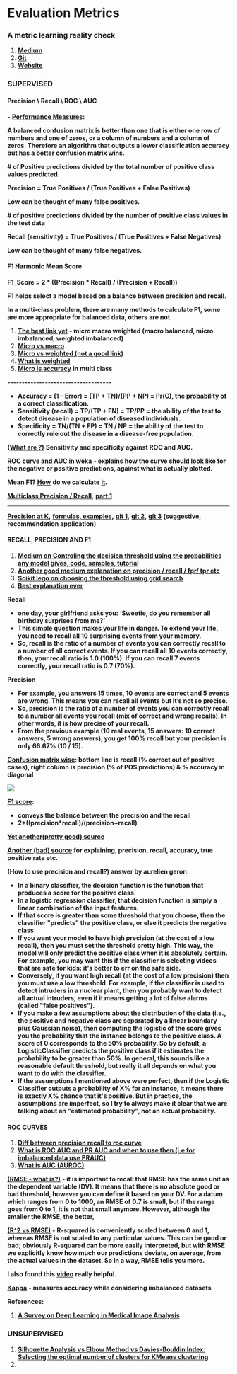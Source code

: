 # Evaluation Metrics

### **A metric learning reality check**

1. [**Medium**](https://medium.com/@tkm45/updates-to-a-metric-learning-reality-check-730b6914dfe7)
2. [**Git**](https://github.com/KevinMusgrave/pytorch-metric-learning?fbclid=IwAR3PmPTDgYFok4p095WmkRWLfWhixyjFXkZgFJzeYXs5Y92pofoNZL_lGTg)
3. [**Website**](https://kevinmusgrave.github.io/powerful-benchmarker/papers/mlrc/?fbclid=IwAR3jK3-qFphFsO7ocmjeN-zPLkcaQkTAcC78cFUNFVe1BgXzM-iE5PLh3bU)

### **SUPERVISED**

#### **Precision \ Recall \ ROC \ AUC**

 **-** [**Performance Measures**](http://machinelearningmastery.com/classification-accuracy-is-not-enough-more-performance-measures-you-can-use/)**:**

**A balanced confusion matrix is better than one that is either one row of numbers and one of zeros, or a column of numbers and a column of zeros. Therefore an algorithm that outputs a lower classification accuracy but has a better confusion matrix wins.**  


**\# of Positive predictions divided by the total number of positive class values predicted.**

**Precision = True Positives / \(True Positives + False Positives\)**

**Low can be thought of many false positives.**  


**\# of positive predictions divided by the number of positive class values in the test data**

**Recall \(sensitivity\) = True Positives / \(True Positives + False Negatives\)**

**Low can be thought of many false  negatives.**  


#### **F1 Harmonic Mean Score**

**F1\_Score = 2 \* \(\(Precision \* Recall\) / \(Precision + Recall\)\)**

**F1 helps select a model based on a balance between precision and recall.**  


**In a multi-class problem, there are many methods to calculate F1, some are more appropriate for balanced data, others are not.**

1. [**The best link yet**](https://simonhessner.de/why-are-precision-recall-and-f1-score-equal-when-using-micro-averaging-in-a-multi-class-problem/) **- micro macro weighted \(macro balanced, micro imbalanced, weighted imbalanced\)**
2. [**Micro vs macro** ](https://datascience.stackexchange.com/questions/15989/micro-average-vs-macro-average-performance-in-a-multiclass-classification-settin/16001)
3. [**Micro vs weighted \(not a good link**](https://stats.stackexchange.com/questions/169439/micro-vs-weighted-f1-score)**\)**
4. [**What is weighted**](https://stats.stackexchange.com/questions/283961/where-does-sklearns-weighted-f1-score-come-from)
5. [**Micro is accuracy**](https://stackoverflow.com/questions/37358496/is-f1-micro-the-same-as-accuracy) **in multi class**

**------------------------------------**

* **Accuracy = \(1 – Error\) = \(TP + TN\)/\(PP + NP\) = Pr\(C\), the probability of a correct classification.**
* **Sensitivity \(recall\) = TP/\(TP + FN\) = TP/PP = the ability of the test to detect disease in a population of diseased individuals.**
* **Specificity = TN/\(TN + FP\) = TN / NP = the ability of the test to correctly rule out the disease in a disease-free population.**

**\(**[**What are ?\)**](http://machinelearningmastery.com/assessing-comparing-classifier-performance-roc-curves-2/) **Sensitivity and specificity against ROC and AUC.** 

[**ROC curve and AUC in weka**](https://www.youtube.com/watch?v=j97h_-b0gvw&list=PLJbE6j2EG1pZnBhOg3_Rb63WLCprtyJag) **- explains how the curve should look like for the negative or positive predictions, against what is actually plotted.**  


**Mean F1?** [**How**](https://datascience.stackexchange.com/questions/16179/what-is-the-correct-way-to-compute-mean-f1-score) **do we calculate** [**it**](http://rushdishams.blogspot.com/2011/08/micro-and-macro-average-of-precision.html)**.**  


[**Multiclass Precision / Recall**](https://towardsdatascience.com/multi-class-metrics-made-simple-part-ii-the-f1-score-ebe8b2c2ca1)**,** [**part 1**](https://towardsdatascience.com/multi-class-metrics-made-simple-part-i-precision-and-recall-9250280bddc2)   
****

[**Precision at K**](https://medium.com/@m_n_malaeb/recall-and-precision-at-k-for-recommender-systems-618483226c54)**,** [**formulas, examples**](https://surprise.readthedocs.io/en/latest/FAQ.html#how-to-compute-precision-k-and-recall-k)**,** [**git 1**](https://github.com/scikit-learn/scikit-learn/pull/14859)**,** [**git 2**](https://gist.github.com/mblondel/7337391)**,** [**git 3**](https://github.com/scikit-learn/scikit-learn/issues/7343) **\(suggestive, recommendation application\)**

#### **RECALL, PRECISION AND F1**

1. [**Medium on Controling the decision threshold using the probabilities any model gives, code, samples, tutorial**](https://towardsdatascience.com/fine-tuning-a-classifier-in-scikit-learn-66e048c21e65)
2. [**Another good medium explanation on precision / recall / fpr/ tpr etc**](https://towardsdatascience.com/beyond-accuracy-precision-and-recall-3da06bea9f6c)
3. [**Scikit lego on choosing the threshold using grid search**](https://scikit-lego.readthedocs.io/en/latest/meta.html#Thresholder)
4. [**Best explanation ever** ](https://www.quora.com/What-is-the-best-way-to-understand-the-terms-precision-and-recall)

**Recall**

* **one day, your girlfriend asks you: ‘Sweetie, do you remember all birthday surprises from me?’**
* **This simple question makes your life in danger. To extend your life, you need to recall all 10 surprising events from your memory.**
* **So, recall is the ratio of a number of events you can correctly recall to a number of all correct events. If you can recall all 10 events correctly, then, your recall ratio is 1.0 \(100%\). If you can recall 7 events correctly, your recall ratio is 0.7 \(70%\).**

**Precision**

* **For example, you answers 15 times, 10 events are correct and 5 events are wrong. This means you can recall all events but it’s not so precise.**
* **So, precision is the ratio of a number of events you can correctly recall to a number all events you recall \(mix of correct and wrong recalls\). In other words, it is how precise of your recall.**
* **From the previous example \(10 real events, 15 answers: 10 correct answers, 5 wrong answers\), you get 100% recall but your precision is only 66.67% \(10 / 15\).**

[**Confusion matrix wise**](http://www.kdnuggets.com/faq/precision-recall.html)**: bottom line is recall \(% correct out of positive cases\), right column is precision \(% of  POS  predictions\) & % accuracy in diagonal**

![](https://lh3.googleusercontent.com/xAvUjAvpotqqKDPeYNxtjt6l0rfO4aPwtDsmDNFHhZs_mXEcTiyeRX7vquZ6Uxd5a9m_aGRIbMPFV1kjIdcpLZ3HZERmqQXY_LysMA8lFXfuFRc1pqV18mpTCdKnDqnOiHKUQgCt)

[**F1 score**](http://machinelearningmastery.com/classification-accuracy-is-not-enough-more-performance-measures-you-can-use/)**:**

* **conveys the balance between the precision and the recall**
* **2\*\(\(precision\*recall\)/\(precision+recall\)**

[**Yet another\(pretty good\) source**](http://blog.exsilio.com/all/accuracy-precision-recall-f1-score-interpretation-of-performance-measures/)

[**Another \(bad\) source**](https://chrisalbon.com/machine-learning/precision_recall_and_F1_scores.html) **for explaining, precision, recall, accuracy, true positive rate etc.**  


**\(How to use precision and recall?\) answer by aurelien geron:**

* **In a binary classifier, the decision function is the function that produces a score for the positive class.** 
* **In a logistic regression classifier, that decision function is simply a linear combination of the input features.**
* **If that score is greater than some threshold that you choose, then the classifier "predicts" the positive class, or else it predicts the negative class.** 
* **If you want your model to have high precision \(at the cost of a low recall\), then you must set the threshold pretty high. This way, the model will only predict the positive class when it is absolutely certain. For example, you may want this if the classifier is selecting videos that are safe for kids: it's better to err on the safe side.** 
* **Conversely, if you want high recall \(at the cost of a low precision\) then you must use a low threshold. For example, if the classifier is used to detect intruders in a nuclear plant, then you probably want to detect all actual intruders, even if it means getting a lot of false alarms \(called "false positives"\).**
* **If you make a few assumptions about the distribution of the data \(i.e., the positive and negative class are separated by a linear boundary plus Gaussian noise\), then computing the logistic of the score gives you the probability that the instance belongs to the positive class. A score of 0 corresponds to the 50% probability. So by default, a LogisticClassifier predicts the positive class if it estimates the probability to be greater than 50%. In general, this sounds like a reasonable default threshold, but really it all depends on what you want to do with the classifier.**
* **If the assumptions I mentioned above were perfect, then if the Logistic Classifier outputs a probability of X% for an instance, it means there is exactly X% chance that it's positive. But in practice, the assumptions are imperfect, so I try to always make it clear that we are talking about an "estimated probability", not an actual probability.**

#### **ROC CURVES**

1. [**Diff between precision recall to roc curve**](https://www.quora.com/What-is-the-difference-between-a-ROC-curve-and-a-precision-recall-curve-When-should-I-use-each)
2. [**What is ROC AUC and PR AUC and when to use then \(i.e for imbalanced data use PRAUC\)**](http://www.chioka.in/differences-between-roc-auc-and-pr-auc/)
3. [**What is AUC \(AUROC\)**](https://stats.stackexchange.com/questions/132777/what-does-auc-stand-for-and-what-is-it)

[**\(RMSE - what is?\)**](https://stats.stackexchange.com/questions/56302/what-are-good-rmse-values) **-  it is important to recall that RMSE has the same unit as the dependent variable \(DV\). It means that there is no absolute good or bad threshold, however you can define it based on your DV. For a datum which ranges from 0 to 1000, an RMSE of 0.7 is small, but if the range goes from 0 to 1, it is not that small anymore. However, although the smaller the RMSE, the better,**    


[**\(R^2 vs RMSE\)**](https://stats.stackexchange.com/questions/142248/difference-between-r-square-and-rmse-in-linear-regression) **- R-squared is conveniently scaled between 0 and 1, whereas RMSE is not scaled to any particular values. This can be good or bad; obviously R-squared can be more easily interpreted, but with RMSE we explicitly know how much our predictions deviate, on average, from the actual values in the dataset. So in a way, RMSE tells you more.**

**I also found this** [**video**](https://www.youtube.com/watch?v=aq8VU5KLmkY) **really helpful.**  


[**Kappa**](https://stats.stackexchange.com/questions/82162/cohens-kappa-in-plain-english) **- measures accuracy while considering imbalanced datasets**  


**References:**

1. [**A Survey on Deep Learning in Medical Image Analysis**](https://arxiv.org/abs/1702.05747)

### **UNSUPERVISED**

1. [**Silhouette Analysis vs Elbow Method vs Davies-Bouldin Index: Selecting the optimal number of clusters for KMeans clustering**](https://gdcoder.com/silhouette-analysis-vs-elbow-method-vs-davies-bouldin-index-selecting-the-optimal-number-of-clusters-for-kmeans-clustering/)
2. 
## 

